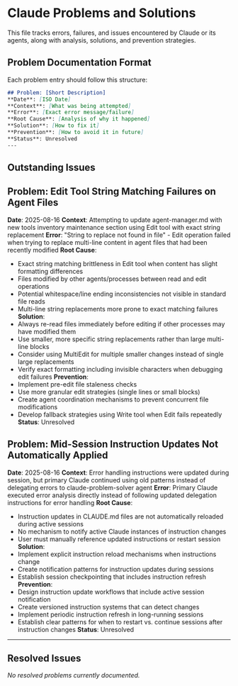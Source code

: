 # Claude Problems and Solutions

This file tracks errors, failures, and issues encountered by Claude or its agents, along with analysis, solutions, and prevention strategies.

## Problem Documentation Format

Each problem entry should follow this structure:

```markdown
## Problem: [Short Description]
**Date**: [ISO Date]
**Context**: [What was being attempted]
**Error**: [Exact error message/failure]
**Root Cause**: [Analysis of why it happened]
**Solution**: [How to fix it]
**Prevention**: [How to avoid it in future]
**Status**: Unresolved
---
```

## Outstanding Issues

## Problem: Edit Tool String Matching Failures on Agent Files
**Date**: 2025-08-16
**Context**: Attempting to update agent-manager.md with new tools inventory maintenance section using Edit tool with exact string replacement
**Error**: "String to replace not found in file" - Edit operation failed when trying to replace multi-line content in agent files that had been recently modified
**Root Cause**: 
- Exact string matching brittleness in Edit tool when content has slight formatting differences
- Files modified by other agents/processes between read and edit operations
- Potential whitespace/line ending inconsistencies not visible in standard file reads
- Multi-line string replacements more prone to exact matching failures
**Solution**: 
- Always re-read files immediately before editing if other processes may have modified them
- Use smaller, more specific string replacements rather than large multi-line blocks
- Consider using MultiEdit for multiple smaller changes instead of single large replacements
- Verify exact formatting including invisible characters when debugging edit failures
**Prevention**: 
- Implement pre-edit file staleness checks
- Use more granular edit strategies (single lines or small blocks)
- Create agent coordination mechanisms to prevent concurrent file modifications
- Develop fallback strategies using Write tool when Edit fails repeatedly
**Status**: Unresolved

## Problem: Mid-Session Instruction Updates Not Automatically Applied
**Date**: 2025-08-16
**Context**: Error handling instructions were updated during session, but primary Claude continued using old patterns instead of delegating errors to claude-problem-solver agent
**Error**: Primary Claude executed error analysis directly instead of following updated delegation instructions for error handling
**Root Cause**: 
- Instruction updates in CLAUDE.md files are not automatically reloaded during active sessions
- No mechanism to notify active Claude instances of instruction changes
- User must manually reference updated instructions or restart session
**Solution**: 
- Implement explicit instruction reload mechanisms when instructions change
- Create notification patterns for instruction updates during sessions
- Establish session checkpointing that includes instruction refresh
**Prevention**: 
- Design instruction update workflows that include active session notification
- Create versioned instruction systems that can detect changes
- Implement periodic instruction refresh in long-running sessions
- Establish clear patterns for when to restart vs. continue sessions after instruction changes
**Status**: Unresolved

---

## Resolved Issues

*No resolved problems currently documented.*
